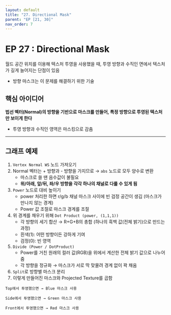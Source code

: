 ```yaml
---
layout: default
title: "27. Directional Mask"
parent: "EP [21, 30]"
nav_order: 7
---
```


# EP 27 : Directional Mask
월드 공간 위치를 이용해 텍스처 투영을 사용했을 때, 투영 방향과 수직인 면에서 텍스처가 길게 늘어지는 단점이 있음

- 방향 마스크는 이 문제를 해결하기 위한 기술

## 핵심 아이디어
**법선 벡터(Normal)의 방향을 기반으로 마스크를 만들어, 특정 방향으로 투영된 텍스처만 보이게 한다**

- 투영 방향과 수직인 영역은 마스킹으로 감춤

---

## 그래프 예제

1. `Vertex Normal WS` 노드 가져오기
2. Normal 벡터는 + 방향과 - 방향을 가지므로 → `abs` 노드로 모두 양수로 변환
    - 마스크로 쓸 땐 음수값이 불필요
    - **위/아래, 앞/뒤, 좌/우 방향을 각각 하나의 채널로 다룰 수 있게 됨**
3. `Power` 노드로 대비 높이기
    - power 처리한 하면 r/g/b 채널 마스크 사이에 빈 검정 공간이 생김 (마스크가 만나지 않는 경계)
    - Power 값 조절로 마스크 경계를 조절
4. 위 경계를 채우기 위해 `Dot Product (power, (1,1,1))`
    - 각 방향의 세기 합산 → R+G+B의 총합 (하나의 흑백 값(전체 밝기)으로 만드는 과정)
    - 흰색(1): 어떤 방향이든 강하게 기여
    - 검정(0): 빈 영역
5. `Divide (Power / DotProduct)`
    - Power를 거친 원래의 컬러 값(RGB)을 위에서 계산한 전체 밝기 값으로 나누어 줌
    - 각 방향을 정규화 → 마스크가 서로 딱 맞물려 경계 없이 꽉 채움
6. `Split`로 방향별 마스크 분리
7. 이렇게 만들어진 마스크와 Projected Texture를 곱함

```
Top에서 투영했으면 → Blue 마스크 사용

Side에서 투영했으면 → Green 마스크 사용

Front에서 투영했으면 → Red 마스크 사용
```

